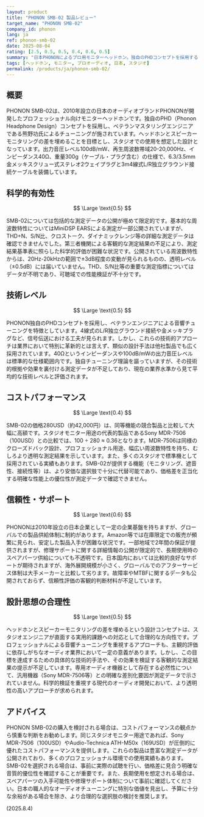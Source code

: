 ```yaml
---
layout: product
title: "PHONON SMB-02 製品レビュー"
target_name: "PHONON SMB-02"
company_id: phonon
lang: ja
ref: phonon-smb-02
date: 2025-08-04
rating: [2.5, 0.5, 0.5, 0.4, 0.6, 0.5]
summary: "日本PHONONによるプロ用モニターヘッドホン。独自のPHDコンセプトを採用するが、測定データの透明性に欠け、同等機能の競合製品と比較してコストパフォーマンスに大きな課題がある。"
tags: [ヘッドホン, モニター, プロオーディオ, 日本, スタジオ]
permalink: /products/ja/phonon-smb-02/
---
```


## 概要

PHONON SMB-02は、2010年設立の日本のオーディオブランドPHONONが開発したプロフェッショナル向けモニターヘッドホンです。独自のPHD（Phonon Headphone Design）コンセプトを採用し、ベテランマスタリングエンジニアである熊野功氏によるチューニングが施されています。ヘッドホンとスピーカーモニタリングの差を埋めることを目標とし、スタジオでの使用を想定した設計となっています。出力音圧レベル100dB/mW、再生周波数帯域20-20,000Hz、インピーダンス40Ω、重量300g（ケーブル・プラグ含む）の仕様で、6.3/3.5mm金メッキスクリュー式ステレオ2ウェイプラグと3m4線式L/R独立グラウンド接続ケーブルを装備しています。

## 科学的有効性

$$ \Large \text{0.5} $$

SMB-02については包括的な測定データの公開が極めて限定的です。基本的な周波数特性についてはMiniDSP EARSによる測定が一部公開されていますが、THD+N、S/N比、クロストーク、ダイナミックレンジ等の詳細な測定データは確認できませんでした。第三者機関による客観的な測定結果の不足により、測定結果基準表に照らした科学的評価が困難な状況です。公開されている周波数特性からは、20Hz-20kHzの範囲で±3dB程度の変動が見られるものの、透明レベル（±0.5dB）には届いていません。THD、S/N比等の重要な測定指標についてはデータが不明であり、可聴域での性能検証が不十分です。

## 技術レベル

$$ \Large \text{0.5} $$

PHONON独自のPHDコンセプトを採用し、ベテランエンジニアによる音響チューニングを特徴としています。4線式のL/R独立グラウンド接続や金メッキプラグなど、信号伝送における工夫が見られます。しかし、これらの技術的アプローチは業界において特別に革新的とは言えず、類似の設計手法は他社製品でも広く採用されています。40Ωというインピーダンスや100dB/mWの出力音圧レベルは標準的な仕様範囲内です。独自チューニング理論を謳っていますが、その技術的根拠や効果を裏付ける測定データが不足しており、現在の業界水準から見て平均的な技術レベルと評価されます。

## コストパフォーマンス

$$ \Large \text{0.4} $$

SMB-02の価格280USD（約42,000円）は、同等機能の競合製品と比較して大幅に高額です。スタジオモニター用途の代表的製品であるSony MDR-7506（100USD）との比較では、100 ÷ 280 ≈ 0.36となります。MDR-7506は同様のクローズドバック設計、プロフェッショナル用途、幅広い周波数特性を持ち、むしろより透明な測定結果を示しています。また、多くのスタジオで標準機として採用されている実績もあります。SMB-02が提供する機能（モニタリング、遮音性、接続性等）は、より安価な選択肢で十分に代替可能であり、価格差を正当化する明確な性能上の優位性が測定データで確認できません。

## 信頼性・サポート

$$ \Large \text{0.6} $$

PHONONは2010年設立の日本企業として一定の企業基盤を持ちますが、グローバルでの製品供給体制に制約があります。Amazon等では在庫限定での販売が頻繁に見られ、安定した製品入手が困難な状況です。一部地域で2年間の保証が提供されますが、修理サポートに関する詳細情報の公開が限定的で、長期使用時のスペアパーツ供給についても不透明です。日本国内においては比較的良好なサポートが期待されますが、海外展開規模が小さく、グローバルでのアフターサービス体制は大手メーカーと比較して劣ります。故障率やMTBFに関するデータも公開されておらず、信頼性評価の客観的判断材料が不足しています。

## 設計思想の合理性

$$ \Large \text{0.5} $$

ヘッドホンとスピーカーモニタリングの差を埋めるという設計コンセプトは、スタジオエンジニアが直面する実用的課題への対応として合理的な方向性です。プロフェッショナルによる音響チューニングを重視するアプローチも、主観的評価に依存しがちなオーディオ業界において一定の意義があります。しかし、この目標を達成するための具体的な技術的手法や、その効果を検証する客観的な測定結果の提示が不足しています。専用オーディオ機器として存在する必然性について、汎用機器（Sony MDR-7506等）との明確な差別化要因が測定データで示されていません。科学的検証を重視する現代のオーディオ開発において、より透明性の高いアプローチが求められます。

## アドバイス

PHONON SMB-02の購入を検討される場合は、コストパフォーマンスの観点から慎重な判断をお勧めします。同じスタジオモニター用途であれば、Sony MDR-7506（100USD）やAudio-Technica ATH-M50x（169USD）が圧倒的に優れたコストパフォーマンスを提供します。これらの製品は豊富な測定データが公開されており、多くのプロフェッショナル環境での使用実績もあります。SMB-02を選択される場合は、事前に実際の試聴を行い、価格差に見合う明確な音質的優位性を確認することが重要です。また、長期使用を想定される場合は、スペアパーツの入手可能性や修理サポート体制について事前に確認してください。日本の職人的なオーディオチューニングに特別な価値を見出し、予算に十分な余裕がある場合を除き、より合理的な選択肢の検討を推奨します。

(2025.8.4)
